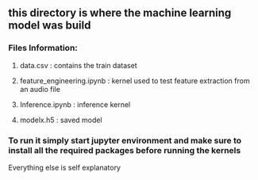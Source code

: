 ## this directory is where the machine learning model was build

### Files Information:

1. data.csv : contains the train dataset

2.  feature_engineering.ipynb : kernel used to test feature extraction from an audio file

3. Inference.ipynb : inference kernel

4. modelx.h5 : saved model


### To run it simply start jupyter environment and make sure to install all the required packages before running the kernels

Everything else is self explanatory
